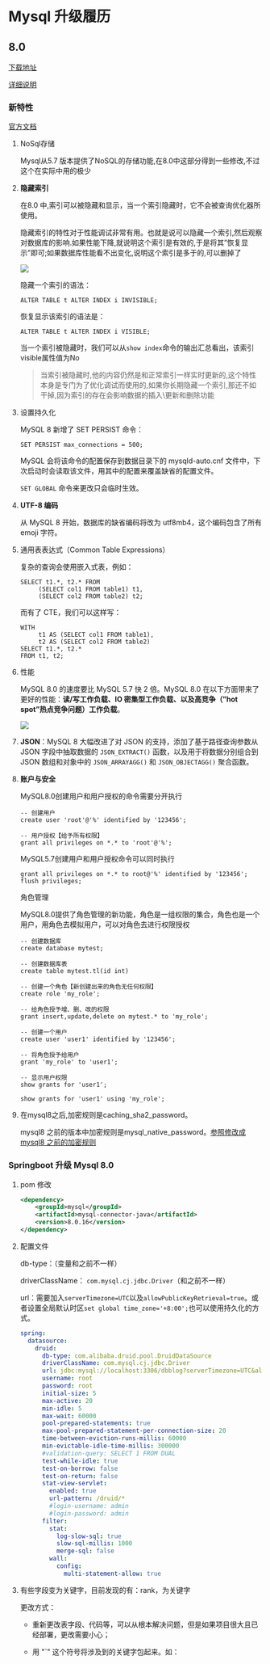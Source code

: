 # Mysql 升级履历

## 8.0

[下载地址](https://dev.mysql.com/downloads/mysql/8.0.html)

[详细说明](https://dev.mysql.com/doc/relnotes/mysql/8.0/en/news-8-0-11.html)

### 新特性

[官方文档](https://mysqlserverteam.com/whats-new-in-mysql-8-0-generally-available/)

1. NoSql存储

    Mysql从5.7 版本提供了NoSQL的存储功能,在8.0中这部分得到一些修改,不过这个在实际中用的极少

2. **隐藏索引**

    在8.0 中,索引可以被隐藏和显示，当一个索引隐藏时，它不会被查询优化器所使用。

    隐藏索引的特性对于性能调试非常有用。也就是说可以隐藏一个索引,然后观察对数据库的影响.如果性能下降,就说明这个索引是有效的,于是将其”恢复显示”即可;如果数据库性能看不出变化,说明这个索引是多于的,可以删掉了

    ![](https://img-blog.csdnimg.cn/20190730104257425.png?x-oss-process=image/watermark,type_ZmFuZ3poZW5naGVpdGk,shadow_10,text_aHR0cHM6Ly9ibG9nLmNzZG4ubmV0L3FxXzM5Nzg3MzY3,size_16,color_FFFFFF,t_70)

    隐藏一个索引的语法：

    ```mysql
    ALTER TABLE t ALTER INDEX i INVISIBLE;
    ```

    恢复显示该索引的语法是：

    ```mysql
    ALTER TABLE t ALTER INDEX i VISIBLE;
    ```

    当一个索引被隐藏时，我们可以从`show index`命令的输出汇总看出，该索引visible属性值为No

    > 当索引被隐藏时,他的内容仍然是和正常索引一样实时更新的,这个特性本身是专门为了优化调试而使用的,如果你长期隐藏一个索引,那还不如干掉,因为索引的存在会影响数据的插入\更新和删除功能

3. 设置持久化

    MySQL 8 新增了 SET PERSIST 命令：

    ```mysql
    SET PERSIST max_connections = 500;
    ```

    MySQL 会将该命令的配置保存到数据目录下的 mysqld-auto.cnf 文件中，下次启动时会读取该文件，用其中的配置来覆盖缺省的配置文件。

    `SET GLOBAL` 命令来更改只会临时生效。

4. **UTF-8 编码**

    从 MySQL 8 开始，数据库的缺省编码将改为 utf8mb4，这个编码包含了所有 emoji 字符。

5. 通用表表达式（Common Table Expressions）

    复杂的查询会使用嵌入式表，例如：

    ```mysql
    SELECT t1.*, t2.* FROM
    	 (SELECT col1 FROM table1) t1,
    	 (SELECT col2 FROM table2) t2;
    ```

    而有了 CTE，我们可以这样写：

    ```mysql
    WITH
    	 t1 AS (SELECT col1 FROM table1),
    	 t2 AS (SELECT col2 FROM table2)
    SELECT t1.*, t2.* 
    FROM t1, t2;
    ```

6. 性能

    MySQL 8.0 的速度要比 MySQL 5.7 快 2 倍。MySQL 8.0 在以下方面带来了更好的性能：**读/写工作负载、IO 密集型工作负载、以及高竞争（”hot spot”热点竞争问题）工作负载**。

    ![](https://static.oschina.net/uploads/space/2018/0420/014526_i6nC_2720166.png)

7. **JSON**：MySQL 8 大幅改进了对 JSON 的支持，添加了基于路径查询参数从 JSON 字段中抽取数据的 `JSON_EXTRACT()` 函数，以及用于将数据分别组合到 JSON 数组和对象中的 `JSON_ARRAYAGG()` 和 `JSON_OBJECTAGG()` 聚合函数。

8. **账户与安全**

    MySQL8.0创建用户和用户授权的命令需要分开执行

    ```mysql
    -- 创建用户
    create user 'root'@'%' identified by '123456'; 
    
    -- 用户授权【给予所有权限】
    grant all privileges on *.* to 'root'@'%';
    ```

    MySQL5.7创建用户和用户授权命令可以同时执行

    ```mysql
    grant all privileges on *.* to root@'%' identified by '123456'; flush privileges;
    ```

    角色管理

    MySQL8.0提供了角色管理的新功能，角色是一组权限的集合，角色也是一个用户，用角色去模拟用户，可以对角色去进行权限授权

    ```mysql
    -- 创建数据库
    create database mytest;
    
    -- 创建数据库表
    create table mytest.tl(id int)
     
    -- 创建一个角色【新创建出来的角色无任何权限】
    create role 'my_role';
     
    -- 给角色授予增、删、改的权限
    grant insert,update,delete on mytest.* to 'my_role';
     
    -- 创建一个用户
    create user 'user1' identified by '123456';
     
    -- 将角色授予给用户
    grant 'my_role' to 'user1';
     
    -- 显示用户权限
    show grants for 'user1';
     
    show grants for 'user1' using 'my_role';
    ```

9. 在mysql8之后,加密规则是caching_sha2_password。

    mysql8 之前的版本中加密规则是mysql_native_password。[参照修改成mysql8 之前的加密规则](https://blog.csdn.net/weixin_42403773/article/details/80602603)

### Springboot 升级 Mysql 8.0

1. pom 修改      

    ```xml
    <dependency>
    	<groupId>mysql</groupId>
    	<artifactId>mysql-connector-java</artifactId>
    	<version>8.0.16</version>
    </dependency>
    ```

    

2. 配置文件

    db-type：（变量和之前不一样）

    driverClassName： `com.mysql.cj.jdbc.Driver`（和之前不一样）

    url：需要加入`serverTimezone=UTC`以及`allowPublicKeyRetrieval=true`。或者设置全局默认时区`set global time_zone='+8:00';`也可以使用持久化的方式。

    ```yaml
    spring:
      datasource:
        druid:
          db-type: com.alibaba.druid.pool.DruidDataSource
          driverClassName: com.mysql.cj.jdbc.Driver
          url: jdbc:mysql://localhost:3306/dbblog?serverTimezone=UTC&allowMultiQueries=true&useUnicode=true&characterEncoding=UTF-8&useSSL=false&allowPublicKeyRetrieval=true
          username: root
          password: root
          initial-size: 5
          max-active: 20
          min-idle: 5
          max-wait: 60000
          pool-prepared-statements: true
          max-pool-prepared-statement-per-connection-size: 20
          time-between-eviction-runs-millis: 60000
          min-evictable-idle-time-millis: 300000
          #validation-query: SELECT 1 FROM DUAL
          test-while-idle: true
          test-on-borrow: false
          test-on-return: false
          stat-view-servlet:
            enabled: true
            url-pattern: /druid/*
            #login-username: admin
            #login-password: admin
          filter:
            stat:
              log-slow-sql: true
              slow-sql-millis: 1000
              merge-sql: false
            wall:
              config:
                multi-statement-allow: true
    ```

3. 有些字段变为关键字，目前发现的有：rank，为关键字

    更改方式：

    - 重新更改表字段、代码等，可以从根本解决问题，但是如果项目很大且已经部署，更改需要小心；

    - 用 "`" 这个符号将涉及到的关键字包起来。如：

